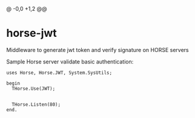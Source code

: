 @ -0,0 +1,2 @@
# horse-jwt
Middleware to generate jwt token and verify signature on HORSE servers

Sample Horse server validate basic authentication:

```delphi
uses Horse, Horse.JWT, System.SysUtils;

begin
  THorse.Use(JWT);


  THorse.Listen(80);
end.
```
